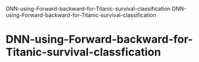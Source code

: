  DNN-using-Forward-backward-for-Titanic-survival-classification
 DNN-using-Forward-backward-for-Titanic-survival-classification
# DNN-using-Forward-backward-for-Titanic-survival-classfication
